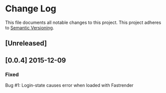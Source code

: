 # Change Log
This file documents all notable changes to this project. 
This project adheres to [Semantic Versioning](http://semver.org/).

## [Unreleased]

## [0.0.4] 2015-12-09

### Fixed

Bug #1: Login-state causes error when loaded with Fastrender


